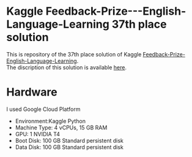 # Kaggle Feedback-Prize---English-Language-Learning 37th place solution

This is repository of the 37th place solution of Kaggle [Feedback-Prize-English-Language-Learning](https://www.kaggle.com/competitions/feedback-prize-english-language-learning/overview).  
The discription of this solution is available [here](https://www.kaggle.com/competitions/feedback-prize-english-language-learning/discussion/371602).

# Hardware
I used Google Cloud Platform

- Environment:Kaggle Python  
- Machine Type: 4 vCPUs, 15 GB RAM  
- GPU: 1 NVIDIA T4  
- Boot Disk: 100 GB Standard persistent disk  
- Data Disk: 100 GB Standard persistent disk  
